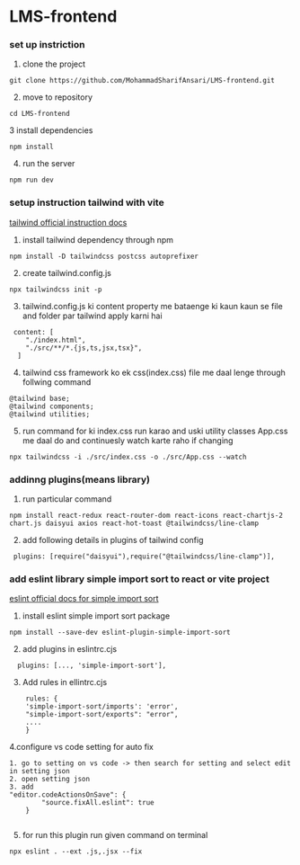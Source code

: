 <!-- git push -u origin cmaster  -->
<!-- npx tailwindcss -i ./src/input.css -o ./dist/style.css --watch -->
<!-- git remote add origin https://github.com/MohammadSharifAnsari/LMS-frontend.git -->
# LMS-frontend

### set up instriction
<!-- import project from github to our repository -->
1. clone the project

```
git clone https://github.com/MohammadSharifAnsari/LMS-frontend.git

```
<!-- yahan par LMS-frontend gitghub par repository ke naam hai na ki vs code me -->
2. move to repository

```
cd LMS-frontend

```
3 install dependencies

```
npm install

```
4. run the server

```
npm run dev

```
<!-- git remote add origin https://github.com/MohammadSharifAnsari/LMS-frontend.git -->
<!-- git push -u origin cmaster -->

### setup instruction tailwind with vite

[ tailwind official instruction docs](https://tailwindcss.com/docs/installation)

1. install tailwind dependency through npm
```
npm install -D tailwindcss postcss autoprefixer

```
2. create tailwind.config.js

```
npx tailwindcss init -p

```

3. tailwind.config.js ki content property me bataenge ki kaun kaun se file and folder par tailwind apply karni hai

```
 content: [
    "./index.html",
    "./src/**/*.{js,ts,jsx,tsx}",
  ]
```
4. tailwind css framework ko ek css(index.css) file me daal lenge through follwing command

```
@tailwind base;
@tailwind components;
@tailwind utilities;
```

5. run command for ki index.css run karao and uski utility classes App.css me daal do and continuesly watch karte raho if changing


```
npx tailwindcss -i ./src/index.css -o ./src/App.css --watch
```


### addinng plugins(means library)
1. run particular command

```
npm install react-redux react-router-dom react-icons react-chartjs-2 chart.js daisyui axios react-hot-toast @tailwindcss/line-clamp

```

2. add following details in plugins of tailwind config

```
 plugins: [require("daisyui"),require("@tailwindcss/line-clamp")],
```

### add eslint library simple import sort to react or vite project
[eslint official docs for simple import sort](https://www.npmjs.com/package/eslint-plugin-simple-import-sort?activeTab=readme)

1. install eslint simple import sort package 
```
npm install --save-dev eslint-plugin-simple-import-sort
```
2. add plugins in eslintrc.cjs
```
  plugins: [..., 'simple-import-sort'],
```
3. Add rules in ellintrc.cjs

```
    rules: {
    'simple-import-sort/imports': 'error',
    "simple-import-sort/exports": "error",
    ....
    }
```
4.configure vs code setting for auto fix

```
1. go to setting on vs code -> then search for setting and select edit in setting json
2. open setting json
3. add
"editor.codeActionsOnSave": {
        "source.fixAll.eslint": true
    }


```
5. for run this plugin run given command on terminal
```
npx eslint . --ext .js,.jsx --fix
```